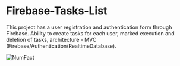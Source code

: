 # Firebase-Tasks-List

This project has a user registration and authentication form through Firebase. Ability to create tasks for each user, marked execution and deletion of tasks, architecture - MVC (Firebase/Authentication/RealtimeDatabase). 

![NumFact](https://github.com/edwardivash/Firebase-Tasks-List/blob/master/TasksList.gif)
